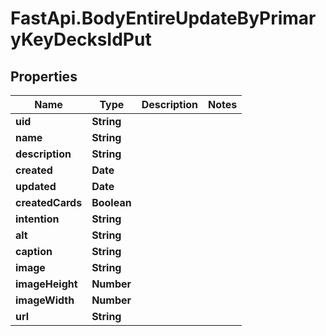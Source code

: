 # FastApi.BodyEntireUpdateByPrimaryKeyDecksIdPut

## Properties
Name | Type | Description | Notes
------------ | ------------- | ------------- | -------------
**uid** | **String** |  | 
**name** | **String** |  | 
**description** | **String** |  | 
**created** | **Date** |  | 
**updated** | **Date** |  | 
**createdCards** | **Boolean** |  | 
**intention** | **String** |  | 
**alt** | **String** |  | 
**caption** | **String** |  | 
**image** | **String** |  | 
**imageHeight** | **Number** |  | 
**imageWidth** | **Number** |  | 
**url** | **String** |  | 
